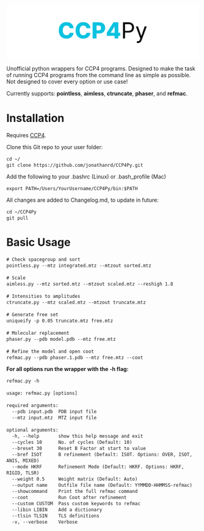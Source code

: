 <center><img src="CCP4Py.png" alt="CCP4Py Logo" width="800"/></center>

Unofficial python wrappers for CCP4 programs. Designed to make the task of running CCP4 programs from the command line as simple as possible. Not designed to cover every option or use case!

Currently supports: **pointless**, **aimless**, **ctruncate**, **phaser**, and **refmac**.

# Installation
Requires [CCP4](http://www.ccp4.ac.uk/download/).

Clone this Git repo to your user folder:
```
cd ~/
git clone https://github.com/jonathanrd/CCP4Py.git
```

Add the following to your .bashrc (Linux) or .bash_profile (Mac)
```
export PATH=/Users/YourUsername/CCP4Py/bin:$PATH
```
All changes are added to Changelog.md, to update in future:
```
cd ~/CCP4Py
git pull
```

# Basic Usage

```
# Check spacegroup and sort
pointless.py --mtz integrated.mtz --mtzout sorted.mtz

# Scale
aimless.py --mtz sorted.mtz --mtzout scaled.mtz --reshigh 1.8

# Intensities to amplitudes
ctruncate.py --mtz scaled.mtz --mtzout truncate.mtz

# Generate free set
uniqueify -p 0.05 truncate.mtz free.mtz

# Molecular replacement
phaser.py --pdb model.pdb --mtz free.mtz

# Refine the model and open coot
refmac.py --pdb phaser.1.pdb --mtz free.mtz --coot
```


**For all options run the wrapper with the -h flag:**
```
refmac.py -h

usage: refmac.py [options]

required arguments:
  --pdb input.pdb  PDB input file
  --mtz input.mtz  MTZ input file

optional arguments:
  -h, --help       show this help message and exit
  --cycles 10      No. of cycles (Default: 10)
  --breset 30      Reset B Factor at start to value
  --bref ISOT      B refinement (Default: ISOT. Options: OVER, ISOT, ANIS, MIXED)
  --mode HKRF      Refinement Mode (Default: HKRF. Options: HKRF, RIGID, TLSR)
  --weight 0.5     Weight matrix (Default: Auto)
  --output name    Outfile file name (Default: YYMMDD-HHMMSS-refmac)
  --showcommand    Print the full refmac command
  --coot           Run Coot after refinement
  --custom CUSTOM  Pass custom keywords to refmac
  --libin LIBIN    Add a dictionary
  --tlsin TLSIN    TLS definitions
  -v, --verbose    Verbose

```
